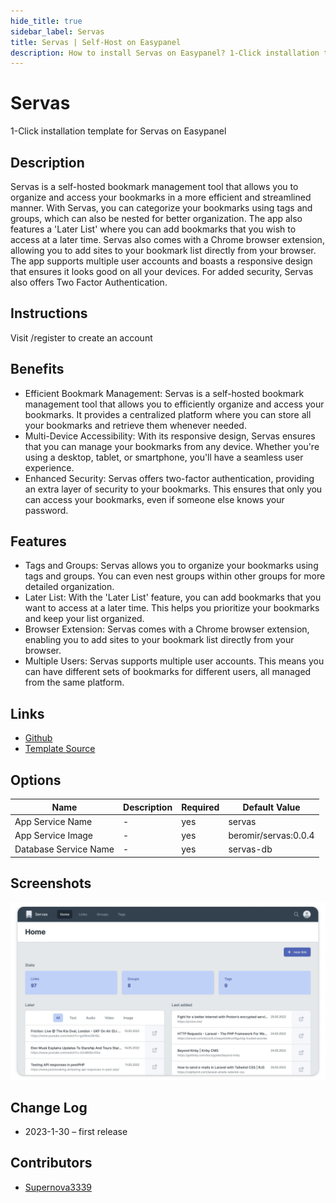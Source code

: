```yaml
---
hide_title: true
sidebar_label: Servas
title: Servas | Self-Host on Easypanel
description: How to install Servas on Easypanel? 1-Click installation template for Servas on Easypanel
---
```


<!-- generated -->

# Servas

1-Click installation template for Servas on Easypanel

## Description

Servas is a self-hosted bookmark management tool that allows you to organize and access your bookmarks in a more efficient and streamlined manner. With Servas, you can categorize your bookmarks using tags and groups, which can also be nested for better organization. The app also features a &#39;Later List&#39; where you can add bookmarks that you wish to access at a later time. Servas also comes with a Chrome browser extension, allowing you to add sites to your bookmark list directly from your browser. The app supports multiple user accounts and boasts a responsive design that ensures it looks good on all your devices. For added security, Servas also offers Two Factor Authentication.

## Instructions

Visit /register to create an account

## Benefits

- Efficient Bookmark Management: Servas is a self-hosted bookmark management tool that allows you to efficiently organize and access your bookmarks. It provides a centralized platform where you can store all your bookmarks and retrieve them whenever needed.
- Multi-Device Accessibility: With its responsive design, Servas ensures that you can manage your bookmarks from any device. Whether you're using a desktop, tablet, or smartphone, you'll have a seamless user experience.
- Enhanced Security: Servas offers two-factor authentication, providing an extra layer of security to your bookmarks. This ensures that only you can access your bookmarks, even if someone else knows your password.

## Features

- Tags and Groups: Servas allows you to organize your bookmarks using tags and groups. You can even nest groups within other groups for more detailed organization.
- Later List: With the 'Later List' feature, you can add bookmarks that you want to access at a later time. This helps you prioritize your bookmarks and keep your list organized.
- Browser Extension: Servas comes with a Chrome browser extension, enabling you to add sites to your bookmark list directly from your browser.
- Multiple Users: Servas supports multiple user accounts. This means you can have different sets of bookmarks for different users, all managed from the same platform.

## Links

- [Github](https://github.com/beromir/Servas)
- [Template Source](https://github.com/easypanel-io/templates/tree/main/templates/servas)

## Options

Name | Description | Required | Default Value
-|-|-|-
App Service Name | - | yes | servas
App Service Image | - | yes | beromir/servas:0.0.4
Database Service Name | - | yes | servas-db

## Screenshots

![Servas Screenshot](./assets/screenshot.png)

## Change Log

- 2023-1-30 – first release

## Contributors

- [Supernova3339](https://github.com/supernova3339)
